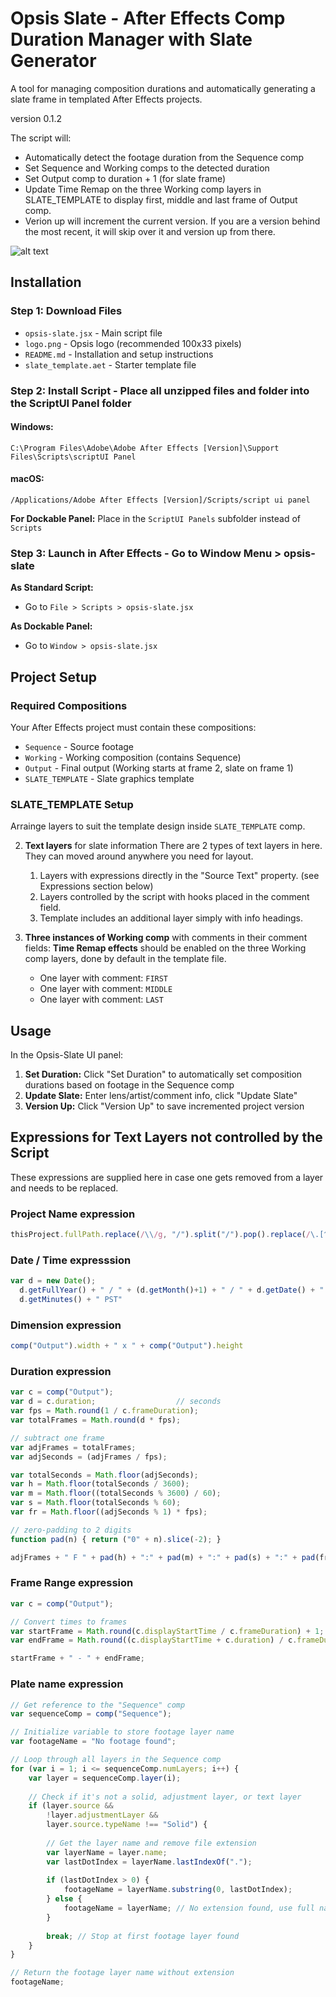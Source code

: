 # Opsis Slate - After Effects Comp Duration Manager with Slate Generator

A tool for managing composition durations and automatically generating a slate frame in templated After Effects projects.

version 0.1.2

The script will:
- Automatically detect the footage duration from the Sequence comp
- Set Sequence and Working comps to the detected duration
- Set Output comp to duration + 1 (for slate frame)
- Update Time Remap on the three Working comp layers in SLATE_TEMPLATE to display first, middle and last frame of Output comp.
- Verion up will increment the current version. If you are a version behind the most recent, it will skip over it and version up from there.

![alt text](https://github.com/shango/opsis-slate/blob/main/logo/screen_ui_panel.png?raw=true)

## Installation

### Step 1: Download Files
- `opsis-slate.jsx` - Main script file
- `logo.png` - Opsis logo (recommended 100x33 pixels)
- `README.md` - Installation and setup instructions
- `slate_template.aet` - Starter template file

### Step 2: Install Script - Place all unzipped files and folder into the ScriptUI Panel folder

#### Windows:
```
C:\Program Files\Adobe\Adobe After Effects [Version]\Support Files\Scripts\scriptUI Panel
```

#### macOS:
```
/Applications/Adobe After Effects [Version]/Scripts/script ui panel
```

**For Dockable Panel:** Place in the `ScriptUI Panels` subfolder instead of `Scripts`


### Step 3: Launch in After Effects - Go to Window Menu > opsis-slate


**As Standard Script:**
- Go to `File > Scripts > opsis-slate.jsx`

**As Dockable Panel:**
- Go to `Window > opsis-slate.jsx`

## Project Setup

### Required Compositions

Your After Effects project must contain these compositions:

- `Sequence` - Source footage
- `Working` - Working composition (contains Sequence)  
- `Output` - Final output (Working starts at frame 2, slate on frame 1)
- `SLATE_TEMPLATE` - Slate graphics template

### SLATE_TEMPLATE Setup

Arrainge layers to suit the template design inside `SLATE_TEMPLATE` comp.

2. **Text layers** for slate information
   There are 2 types of text layers in here. They can moved around anywhere you need for layout.
   1. Layers with expressions directly in the "Source Text" property. (see Expressions section below)
   2. Layers controlled by the script with hooks placed in the comment field.
   3. Template includes an additional layer simply with info headings.

1. **Three instances of Working comp** with comments in their comment fields:
   **Time Remap effects** should be enabled on the three Working comp layers, done by default in the template file.
 
   - One layer with comment: `FIRST`
   - One layer with comment: `MIDDLE`
   - One layer with comment: `LAST`

## Usage
In the Opsis-Slate UI panel:

1. **Set Duration:** Click "Set Duration" to automatically set composition durations based on footage in the Sequence comp
2. **Update Slate:** Enter lens/artist/comment info, click "Update Slate"  
3. **Version Up:** Click "Version Up" to save incremented project version


## Expressions for Text Layers not controlled by the Script

These expressions are supplied here in case one gets removed from a layer and needs to be replaced.

### Project Name expression

```jsx
thisProject.fullPath.replace(/\\/g, "/").split("/").pop().replace(/\.[^\.]+$/, "")
```

### Date / Time expresssion

```jsx
var d = new Date();
  d.getFullYear() + " / " + (d.getMonth()+1) + " / " + d.getDate() + " " + d.getHours() + ":" +
  d.getMinutes() + " PST"
```
### Dimension expression

```jsx
comp("Output").width + " x " + comp("Output").height
```
### Duration expression

```jsx
var c = comp("Output");
var d = c.duration;                  // seconds
var fps = Math.round(1 / c.frameDuration);
var totalFrames = Math.round(d * fps);

// subtract one frame
var adjFrames = totalFrames;
var adjSeconds = (adjFrames / fps);

var totalSeconds = Math.floor(adjSeconds);
var h = Math.floor(totalSeconds / 3600);
var m = Math.floor((totalSeconds % 3600) / 60);
var s = Math.floor(totalSeconds % 60);
var fr = Math.floor((adjSeconds % 1) * fps);

// zero-padding to 2 digits
function pad(n) { return ("0" + n).slice(-2); }

adjFrames + " F " + pad(h) + ":" + pad(m) + ":" + pad(s) + ":" + pad(fr) + " @" + fps + "fps";

```

### Frame Range expression

```jsx
var c = comp("Output");

// Convert times to frames
var startFrame = Math.round(c.displayStartTime / c.frameDuration) + 1;
var endFrame = Math.round((c.displayStartTime + c.duration) / c.frameDuration);

startFrame + " - " + endFrame;

```

### Plate name expression

```jsx
// Get reference to the "Sequence" comp
var sequenceComp = comp("Sequence");

// Initialize variable to store footage layer name
var footageName = "No footage found";

// Loop through all layers in the Sequence comp
for (var i = 1; i <= sequenceComp.numLayers; i++) {
    var layer = sequenceComp.layer(i);
    
    // Check if it's not a solid, adjustment layer, or text layer
    if (layer.source && 
        !layer.adjustmentLayer && 
        layer.source.typeName !== "Solid") {
        
        // Get the layer name and remove file extension
        var layerName = layer.name;
        var lastDotIndex = layerName.lastIndexOf(".");
        
        if (lastDotIndex > 0) {
            footageName = layerName.substring(0, lastDotIndex);
        } else {
            footageName = layerName; // No extension found, use full name
        }
        
        break; // Stop at first footage layer found
    }
}

// Return the footage layer name without extension
footageName;
```

